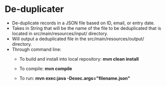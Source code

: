 # De-duplicater

* De-duplicate records in a JSON file based on ID, email, or entry date. 
* Takes in String that will be the name of the file to be deduplicated that is located in src/main/resources/input/ directory.
* Will output a deduplicated file in the src/main/resources/output/ directory.
* Through command line:
  * To build and install into local repository:  **mvn clean install** 

  * To compile: **mvn compile**

  * To run: **mvn exec:java -Dexec.args="filename.json"**
